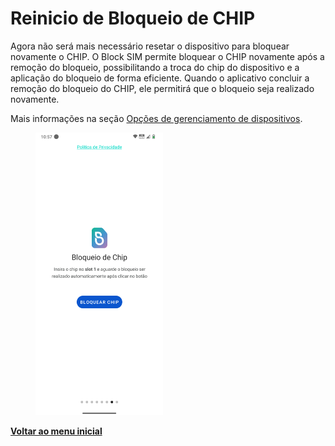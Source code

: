 # Reinicio de Bloqueio de CHIP

Agora não será mais necessário resetar o dispositivo para bloquear novamente o CHIP. O Block SIM permite bloquear o CHIP novamente após a remoção do bloqueio, possibilitando a troca do chip do dispositivo e a aplicação do bloqueio de forma eficiente. Quando o aplicativo concluir a remoção do bloqueio do CHIP, ele permitirá que o bloqueio seja realizado novamente.

Mais informações na seção [Opções de gerenciamento de dispositivos](../../portal/dispositivos/lista-de-dispositivos/opcoes-de-gerenciamento-de-dispositivos.md).

<figure><img src="../../../.gitbook/assets/image (280) (1).png" alt="" width="204"><figcaption></figcaption></figure>

[**Voltar ao menu inicial**](./)
